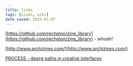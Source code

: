 ```yaml
---
title: links
tags: [zines, wiki]
date_saved: 2025-01-07
---
```


[https://github.com/rechelon/zine_library](https://github.com/rechelon/zine_library) - whoah!

[http://www.archizines.com/](http://www.archizines.com/)

[PROCESS - desire paths in creative interfaces](https://www.cs.cmu.edu/~kqy/resources/PROCESS_YConf.pdf)